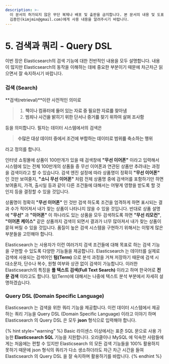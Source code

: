```yaml
---
description: >-
  이 문서의 허가되지 않은 무단 복제나 배포 및 출판을 금지합니다. 본 문서의 내용 및 도표 등을 인용하고자 하는 경우 출처를 명시하고
  김종민(kimjmin@gmail.com)에게 사용 내용을 알려주시기 바랍니다.
---
```


# 5. 검색과 쿼리 -  Query DSL

  이번 장은 Elasticsearch의 검색 기능에 대한 전반적인 내용을 모두 설명합니다. 내용이 많지만 Elasticsearch의 동작을 이해하는 데에 중요한 부분이기 때문에 차근차근 읽으면서 잘 숙지하시기 바랍니다.

### 검색 \(Search\)

  **검색\(retrieval\)**이란 사전적인 의미로

> 1. **책이나 컴퓨터에 들어 있는 자료 중 필요한 자료를 찾아냄**
> 2. **범죄나 사건을 밝히기 위한 단서나 증거를 찾기 위하여 살펴 조사함**

  등을 의미합니다. 필자는 데이터 시스템에서의 검색은 

> **수많은 대상 데이터 중에서 조건에 부합하는 데이터로 범위를 축소하는 행위**

라고 정의를 합니다.

  인터넷 쇼핑몰에 상품이 100만개가 있을 때 검색창에 **"무선 이어폰"** 이라고 입력해서 시스템에 있는 전체 100만개의 상품들 중 무선 이어폰과 연관된 상품만 추려내는 과정을 검색이라고 할 수 있습니다. 검색 엔진 설정에 따라 상품명이 정확히 **"무선 이어폰"** 인 것만 보여줄지, **"소니 무선 이어폰"** 처럼 전체 상품명 중에 검색어를 포함하기만 하면 보여줄지, 가격, 출시일 등과 같이 다른 조건들에 대해서는 어떻게 영향을 받도록 할 것인지 등을 결정할 수 있을 것입니다.

  상품명이 정확히 **"무선 이어폰"** 인 것만 검색 하도록 조건을 엄격하게 하면 표시되는 결과 수가 적어져서 내가 찾는 상품이 나타나지 않을 수 있을 것입니다. 반대로 상품 설명에 **"무선"** 과 **"이어폰"** 이 하나라도 있는 상품을 모두 검색하도록 하면 **"무선 리모컨"**, **"이어폰 케이스"** 같은 상품까지 검색이 되면서 결과가 너무 많아져서 내가 찾는 상품이 묻혀 버릴 수 있을 것입니다. 품질이 높은 검색 시스템을 구현하기 위해서는 이렇게 많은 부분들을 고민해야 합니다.

  Elasticsearch 는 사용자가 이런 여러가지 검색 조건들에 대해 목표로 하는 검색 기능을 구현할 수 있도록 다양한 기능들을 제공합니다. Elasticsearch 는 데이터를 실제로 검색에 사용되는 검색어인 **텀\(Term\)** 으로 분석 과정을 거쳐 저장하기 때문에 검색 시 대소문자, 단수나 복수, 원형 여부와 상관 없이 검색이 가능합니다. 이러한 Elasticsearch의 특징을 **풀 텍스트 검색\(Full Text Search\)** 이라고 하며 한국어로 **전문 검색** 이라고도 합니다. 텀\(Term\)에 대해서는 나중에 텍스트 분석 부분에서 자세히 설명하겠습니다.

### Query DSL \(Domain Specific Language\)

  Elasticsearch 는 검색을 위한 쿼리 기능을 제공합니다. 이런 데이터 시스템에서 제공하는 쿼리 기능을 Query DSL \(Domain Specific Language\) 이라고 이야기 하며 Elasticsearch 의 Query DSL 은 모두 **json** 형식으로 입력해야 합니다.

{% hint style="warning" %}
Basic 라이센스 이상에서는 표준 SQL 문으로 사용 가능한 **Elasticsearch SQL** 기능을 지원합니다. 오라클이나 MySQL 에 익숙한 사람들에게는 처음에는 편할 수 있지만 Elasticsearch 의 모든 검색 기능들을 100% 활용하지 못하기 때문에 json 형식의 쿼리가 다소 생소하더라도 차근 차근 시간을 들여 Elasticsearch 의 Query DSL 을 잘 숙지하며 활용하기를 바랍니다.
{% endhint %}

